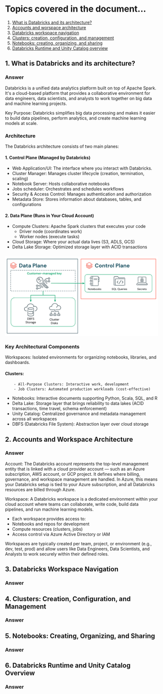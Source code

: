 # Topics covered in the document...

1. [What is Databricks and its architecture?](#1-what-is-databricks-and-its-architecture?)
2. [Accounts and worspace architecture](#2-accounts-and-workspace-architecture)
3. [Databricks workspace navigation](#3-databricks-workspace-navigation)
4. [Clusters: creation, configuration, and management](#4-clusters-creation-configuration-and-management)
5. [Notebooks: creating, organizing, and sharing](#5-notebooks-creating-organizing-and-sharing)
6. [Databricks Runtime and Unity Catalog overview](#6-databricks-runtime-and-unity-catalog-overview)



## 1. What is Databricks and its architecture?

### Answer
Databricks is a unified data analytics platform built on top of Apache Spark. It's a cloud-based platform that provides a collaborative environment for data engineers, data scientists, and analysts to work together on big data and machine learning projects.

Key Purpose: Databricks simplifies big data processing and makes it easier to build data pipelines, perform analytics, and create machine learning models at scale.

### Architecture

The Databricks architecture consists of two main planes:

#### 1. Control Plane (Managed by Databricks)
- Web Application/UI: The interface where you interact with Databricks.
- Cluster Manager: Manages cluster lifecycle (creation, termination, scaling)
- Notebook Server: Hosts collaborative notebooks
- Jobs scheduler: Orchestrates and schedules workflows
- Security & Access Control: Manages authentication and authorization
- Metadata Store: Stores information about databases, tables, and configurations

#### 2. Data Plane (Runs in Your Cloud Account)
- Compute Clusters: Apache Spark clusters that executes your code
  - Driver node (coordinates work)
  - Worker nodes (execute tasks)
- Cloud Storage: Where your actual data lives (S3, ADLS, GCS)
- Delta Lake Storage: Optimized storage layer with ACID transactions
###
![1.1. Databricks Architecture](image.png)

### Key Architectural Components
Workspaces: Isolated environments for organizing notebooks, libraries, and dashboards.

#### Clusters:
        - All-Purpose Clusters: Interactive work, development
        - Job Clusters: Automated production workloads (cost-effective)

- Notebooks: Interactive documents supporting Python, Scala, SQL, and R
- Delta Lake: Storage layer that brings reliability to data lakes (ACID transactions, time travel, schema enforcement)
- Unity Catalog: Centralized governance and metadata management across all workspaces
- DBFS (Databricks File System): Abstraction layer over cloud storage

## 2. Accounts and Workspace Architecture

### Answer
Account: 
The Databricks account represents the top-level management entity that is linked with a cloud provider account — such as an Azure subscription, AWS account, or GCP project.
It defines where billing, governance, and workspace management are handled.
In Azure, this means your Databricks setup is tied to your Azure subscription, and all Databricks resources are billed through Azure.

Workspace:
A Databricks workspace is a dedicated environment within your cloud account where teams can collaborate, write code, build data pipelines, and run machine learning models.
- Each workspace provides access to:
- Notebooks and repos for development
- Compute resources (clusters, jobs)
- Access control via Azure Active Directory or IAM

Workspaces are typically created per team, project, or environment (e.g., dev, test, prod) and allow users like Data Engineers, Data Scientists, and Analysts to work securely within their defined roles.


## 3. Databricks Workspace Navigation

### Answer


## 4. Clusters: Creation, Configuration, and Management

### Answer


## 5. Notebooks: Creating, Organizing, and Sharing

### Answer


## 6. Databricks Runtime and Unity Catalog Overview

### Answer
